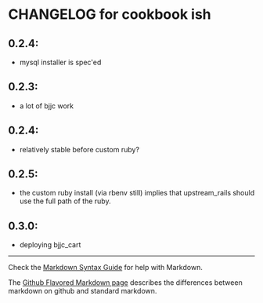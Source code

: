 # CHANGELOG for cookbook ish

## 0.2.4:
* mysql installer is spec'ed

## 0.2.3:
* a lot of bjjc work

## 0.2.4:
* relatively stable before custom ruby?

## 0.2.5:
* the custom ruby install (via rbenv still) implies that upstream_rails should use the full path of the ruby.

## 0.3.0:
* deploying bjjc_cart

- - -
Check the [Markdown Syntax Guide](http://daringfireball.net/projects/markdown/syntax) for help with Markdown.

The [Github Flavored Markdown page](http://github.github.com/github-flavored-markdown/) describes the differences between markdown on github and standard markdown.
